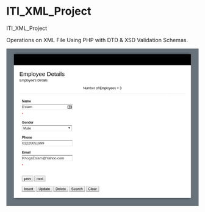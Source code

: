 # ITI_XML_Project
ITI_XML_Project

Operations on XML File Using PHP
with DTD & XSD Validation Schemas. 

![alt tag](https://github.com/KhogaEslam/ITI_XML_Project/blob/master/Screenshot.png)
